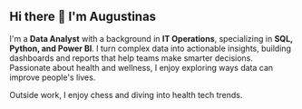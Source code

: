 ## Hi there 👋 I'm Augustinas

I'm a **Data Analyst** with a background in **IT Operations**, specializing in **SQL, Python, and Power BI**. I turn complex data into actionable insights, building dashboards and reports that help teams make smarter decisions. Passionate about health and wellness, I enjoy exploring ways data can improve people's lives.  

Outside work, I enjoy chess and diving into health tech trends.
